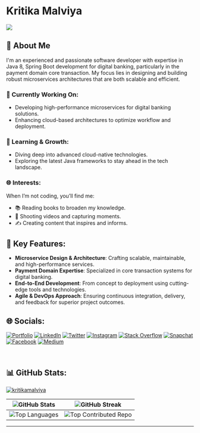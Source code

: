 # Kritika Malviya

[![](https://visitcount.itsvg.in/api?id=kritikamalviya01&icon=0&color=0)](https://visitcount.itsvg.in)

## 🌟 About Me
I'm an experienced and passionate software developer with expertise in Java 8, Spring Boot development for digital banking, particularly in the payment domain core transaction. My focus lies in designing and building robust microservices architectures that are both scalable and efficient.

### 🔭 Currently Working On:
- Developing high-performance microservices for digital banking solutions.
- Enhancing cloud-based architectures to optimize workflow and deployment.

### 🌱 Learning & Growth:
- Diving deep into advanced cloud-native technologies.
- Exploring the latest Java frameworks to stay ahead in the tech landscape.

### 🌐 Interests:
When I’m not coding, you’ll find me:
- 📚 Reading books to broaden my knowledge.
- 🎥 Shooting videos and capturing moments.
- ✍️ Creating content that inspires and informs.

## 💼 Key Features:
- **Microservice Design & Architecture**: Crafting scalable, maintainable, and high-performance services.
- **Payment Domain Expertise**: Specialized in core transaction systems for digital banking.
- **End-to-End Development**: From concept to deployment using cutting-edge tools and technologies.
- **Agile & DevOps Approach**: Ensuring continuous integration, delivery, and feedback for superior project outcomes.

## 🌐 Socials:
[![Portfolio](https://img.shields.io/badge/Portfolio-%23000000.svg?logo=firefox&logoColor=white)](https://kritikamalviya01.github.io/Live/)
[![LinkedIn](https://img.shields.io/badge/LinkedIn-%230077B5.svg?logo=linkedin&logoColor=white)](https://linkedin.com/in/kritika-malviya)
[![Twitter](https://img.shields.io/badge/Twitter-%231DA1F2.svg?logo=Twitter&logoColor=white)](https://twitter.com/MalviyaKritika1) 
[![Instagram](https://img.shields.io/badge/Instagram-%23E4405F.svg?logo=Instagram&logoColor=white)](https://instagram.com/kritikamalviya01)
[![Stack Overflow](https://img.shields.io/badge/-Stackoverflow-FE7A16?logo=stack-overflow&logoColor=white)](https://stackoverflow.com/users/21192975/kritika-malviya)
[![Snapchat](https://img.shields.io/badge/Snapchat-%23FFFC00.svg?logo=snapchat&logoColor=black)](https://www.snapchat.com/add/kritika.m11)
[![Facebook](https://img.shields.io/badge/Facebook-%231877F2.svg?logo=Facebook&logoColor=white)](https://facebook.com/kritika.malviya.1)
[![Medium](https://img.shields.io/badge/Medium-%2312100E.svg?logo=medium&logoColor=white)](https://medium.com/@kritikamalviya01)


<br>

## 📊 GitHub Stats:

<p align="left"> 
  <a href="https://github.com/ryo-ma/github-profile-trophy">
    <img src="https://github-profile-trophy.vercel.app/?username=kritikamalviya01&row=2&rank=S,SSS,SS,AAA,AA,A,B,SECRET&margin-w=15&margin-h=15&theme=darkhub" alt="kritikamalviya" />
  </a> 
</p>

| ![GitHub Stats](https://github-readme-stats.vercel.app/api?username=kritikamalviya01&hide_border=false&include_all_commits=false&count_private=false) | ![GitHub Streak](https://github-readme-streak-stats.herokuapp.com/?user=kritikamalviya01&hide_border=false) |
| --- | --- |
| ![Top Languages](https://github-readme-stats.vercel.app/api/top-langs/?username=kritikamalviya01&hide_border=false&include_all_commits=false&count_private=false&layout=compact&card_width=445) | ![Top Contributed Repo](https://github-contributor-stats.vercel.app/api?username=kritikamalviya01&limit=5&theme=tokyonight&combine_all_yearly_contributions=true) |

---


